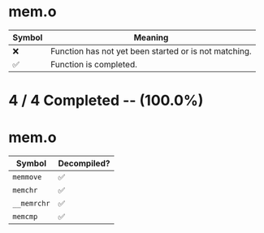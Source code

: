 # mem.o
| Symbol | Meaning 
| ------------- | ------------- 
| :x: | Function has not yet been started or is not matching. 
| :white_check_mark: | Function is completed. 


# 4 / 4 Completed -- (100.0%)
# mem.o
| Symbol | Decompiled? |
| ------------- | ------------- |
| `memmove` | :white_check_mark: |
| `memchr` | :white_check_mark: |
| `__memrchr` | :white_check_mark: |
| `memcmp` | :white_check_mark: |
